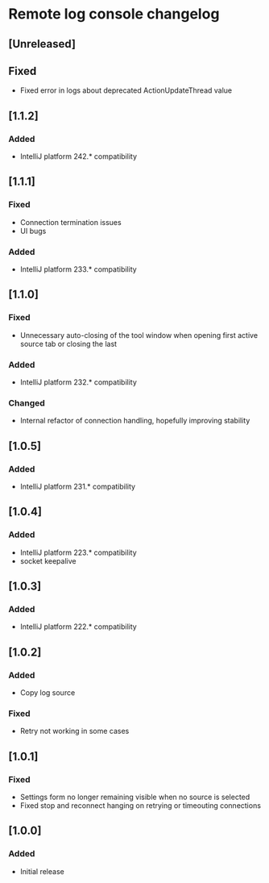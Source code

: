 <!-- Keep a Changelog guide -> https://keepachangelog.com -->

# Remote log console changelog

## [Unreleased]
## Fixed
- Fixed error in logs about deprecated ActionUpdateThread value

## [1.1.2]
### Added
- IntelliJ platform 242.* compatibility

## [1.1.1]
### Fixed
- Connection termination issues
- UI bugs
### Added
- IntelliJ platform 233.* compatibility

## [1.1.0]
### Fixed
- Unnecessary auto-closing of the tool window when opening first active source tab or closing the last
### Added
- IntelliJ platform 232.* compatibility
### Changed
- Internal refactor of connection handling, hopefully improving stability

## [1.0.5]
### Added
- IntelliJ platform 231.* compatibility

## [1.0.4]
### Added
- IntelliJ platform 223.* compatibility
- socket keepalive

## [1.0.3]
### Added
- IntelliJ platform 222.* compatibility

## [1.0.2]
### Added
- Copy log source
### Fixed
- Retry not working in some cases

## [1.0.1]
### Fixed
- Settings form no longer remaining visible when no source is selected
- Fixed stop and reconnect hanging on retrying or timeouting connections

## [1.0.0]
### Added
- Initial release
